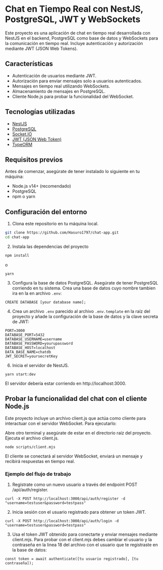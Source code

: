 # Chat en Tiempo Real con NestJS, PostgreSQL, JWT y WebSockets

Este proyecto es una aplicación de chat en tiempo real desarrollada con NestJS en el backend, PostgreSQL como base de datos y WebSockets para la comunicación en tiempo real. Incluye autenticación y autorización mediante JWT (JSON Web Tokens).

## Características

- Autenticación de usuarios mediante JWT.
- Autorización para enviar mensajes solo a usuarios autenticados.
- Mensajes en tiempo real utilizando WebSockets.
- Almacenamiento de mensajes en PostgreSQL.
- Cliente Node.js para probar la funcionalidad del WebSocket.

## Tecnologías utilizadas

- [NestJS](https://nestjs.com/)
- [PostgreSQL](https://www.postgresql.org/)
- [Socket.IO](https://socket.io/)
- [JWT (JSON Web Token)](https://jwt.io/)
- [TypeORM](https://typeorm.io/)

## Requisitos previos

Antes de comenzar, asegúrate de tener instalado lo siguiente en tu máquina:

- Node.js v14+ (recomendado)
- PostgreSQL
- npm o yarn

## Configuración del entorno

1. Clona este repositorio en tu máquina local.

```bash
git clone https://github.com/Hasuro1797/chat-app.git
cd chat-app
```

2. Instala las dependencias del proyecto

```bash
npm install
```

o

```
yarn
```

3. Configura la base de datos PostgreSQL. Asegúrate de tener PostgreSQL corriendo en tu sistema. Crea una base de datos cuyo nombre tambien ira en la en archivo `.env`:

```
CREATE DATABASE [your database name];
```

4. Crea un archivo `.env` parecido al archivo `.env.template` en la raíz del proyecto y añade la configuración de la base de datos y la clave secreta de JWT:

```
PORT=3000
DATABASE_PORT=5432
DATABASE_USERNAME=username
DATABASE_PASSWORD=yourupassword
DATABASE_HOST=localhost
DATA_BASE_NAME=chatdb
JWT_SECRET=yoursecretKey
```

6. Inicia el servidor de NestJS.

```
yarn start:dev
```

El servidor debería estar corriendo en http://localhost:3000.

## Probar la funcionalidad del chat con el cliente Node.js

Este proyecto incluye un archivo client.js que actúa como cliente para interactuar con el servidor WebSocket. Para ejecutarlo:

Abre otro terminal y asegúrate de estar en el directorio raíz del proyecto.
Ejecuta el archivo client.js.

```
node scripts/client.mjs
```

El cliente se conectará al servidor WebSocket, enviará un mensaje y recibirá respuestas en tiempo real.

### Ejemplo del flujo de trabajo

1. Regístrate como un nuevo usuario a través del endpoint POST /api/auth/register.

```
curl -X POST http://localhost:3000/api/auth/register -d "username=testuser&password=testpass"
```

2. Inicia sesión con el usuario registrado para obtener un token JWT.

```
curl -X POST http://localhost:3000/api/auth/login -d "username=testuser&password=testpass"
```

3. Usa el token JWT obtenido para conectarte y enviar mensajes mediante client.mjs.
   Para probar con el client.mjs debes cambiar el usuario y la contraseña en la linea 18 del archivo con el usuario que te registraste en la base de datos:

```
const token = await authenticate([tu usuario registrado], [tu contraseña]);
```

